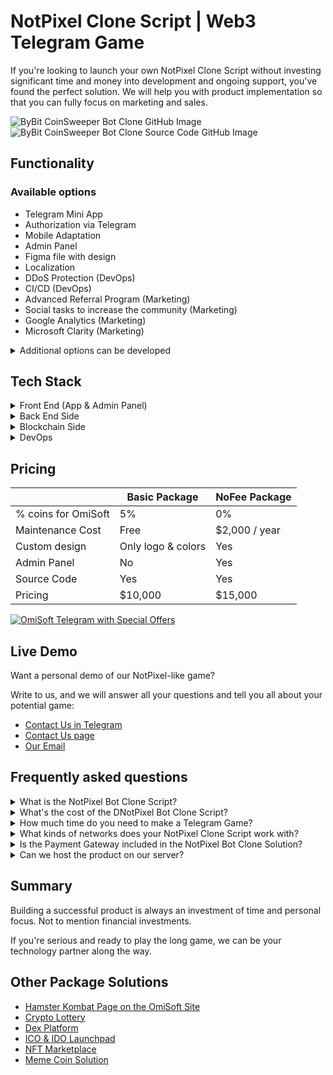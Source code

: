 # NotPixel Clone Script | Web3 Telegram Game 

If you're looking to launch your own NotPixel Clone Script without investing significant time and money into development and ongoing support, you've found the perfect solution.
We will help you with product implementation so that you can fully focus on marketing and sales.

![ByBit CoinSweeper Bot Clone GitHub Image](notpixel-clone.png "White Label NotPixel Game Clone Script| GitHub")
![ByBit CoinSweeper Bot Clone Source Code GitHub Image](notpixel-solution.png "Web3 NotPixel Game Clone Package Solution | GitHub")

## Functionality

### Available options

- Telegram Mini App
- Authorization via Telegram
- Mobile Adaptation
- Admin Panel
- Figma file with design
- Localization
- DDoS Protection (DevOps)
- CI/CD (DevOps)
- Advanced Referral Program (Marketing)
- Social tasks to increase the community (Marketing)
- Google Analytics (Marketing)
- Microsoft Clarity (Marketing)

<details>
  <summary>Additional options can be developed</summary>
  <ul>
      <li>Landing Page</li>
      <li>Blog</li>
      <li>Integration with Social Networks</li>
      <li>Deposit & Withdrawal via Crypto</li>
      <li>Mobile Application</li>
      <li>Support Bot</li>
      <li>Loot Boxes</li>
      <li>Google Adsense</li>
      <li>Join Bonus (Marketing)</li>
      <li>Daily Bonus (Marketing)</li>
      <li>Leagues with weekly competitions (Marketing)</li>
      <li>...and any other idea you have</li>
  </ul>
</details>

## Tech Stack

<details>
  <summary>Front End (App & Admin Panel)</summary>
  <ul>
      <li>React.js</li>
      <li>Redux Toolkit</li>
      <li>TypeScript</li>
      <li>Wagmi</li>
      <li>Jest (for unit testing)</li>
  </ul>
</details>

<details>
  <summary>Back End Side</summary>
  <ul>
      <li>Node.js</li>
      <li>Express.js</li>
      <li>TypeScript</li>
      <li>MongoDB & Mongoose</li>
      <li>Swagger</li>
      <li>Jest & Supertest (for unit & integration testing)</li>
  </ul>
</details>

<details>
  <summary>Blockchain Side</summary>
  <ul>
      <li>Solidity (Crypto Lottery Smart Contract)</li>
  </ul>
</details>

<details>
  <summary>DevOps</summary>
  <ul>
      <li>Docker</li>
      <li>GitLab CI</li>
      <li>AWS Services</li>
  </ul>
</details>

## Pricing

|                     | Basic Package      | NoFee Package |
|---------------------|--------------------|---------------|
| % coins for OmiSoft | 5%                 | 0%            |
| Maintenance Cost    | Free               | $2,000 / year |
| Custom design       | Only logo & colors | Yes           |
| Admin Panel         | No                 | Yes           |
| Source Code         | Yes                | Yes           |
| Pricing             | $10,000            | $15,000       |

[![OmiSoft Telegram with Special Offers](telegram.jpg)](https://t.me/omisoftoffers)

## Live Demo

Want a personal demo of our NotPixel-like game?

Write to us, and we will answer all your questions and tell you all about your potential game:

- <a href="https://telegram.me/omisoft" target="_blank">Contact Us in Telegram</a>
- <a href="https://omisoft.net/contact-us?utm_campaign=NotPixel-bot-clone-script&utm_medium=social&utm_source=github" target="_blank">Contact Us page</a>
- [Our Email](mailto:hi@omisoft.net)

## Frequently asked questions

<details>
  <summary>What is the NotPixel Bot Clone Script?</summary>
  <p>NotPixel Bot Clone Script - is a Package Solution of a simple Telegram Tap-to-Earn Game with marketing mechanics, the goal of which is to significantly reduce the cost of community formation for Web3 projects.</p> 
  <p>The best examples of this script are NotCoin & TapSwap games</p> 
</details>

<details>
  <summary>What's the cost of the DNotPixel Bot Clone Script?</summary>
  <p>Our NotPixel Clone Script is distributed according to the White Label model. We have 3 offers for you:</p> 
  <ul>
      <li>Basic Package - <b>$10,000</b> first payment and 5% of revenue. For these funds, the solution will be adapted for you and deployed on your server. Product maintenance will be free.</li>
      <li>NoFee Package - <b>$15,000</b> first payment and $2,000 per year for maintenance. Suitable if you have a large community and there will be many users from the start.</li> 
  </ul>
</details>

<details>
  <summary>How much time do you need to make a Telegram Game?</summary>
  <p>Since this is a White-Label solution, its development and launch take 3-4 times less time than when developing it from scratch.</p>
  <p>You will receive a ready-made solution in less than a month.</p>
</details>

<details>
  <summary>What kinds of networks does your NotPixel Clone Script work with?</summary>
  <p>All Ethereum-derived networks, such as Ethereum, Arbitrum, Optimism, Polygon, Base, BNB Chain, Avalanche, Celo and many others, are currently supported. And we also support the native Telegram network - TON</p>
</details>

<details>
  <summary>Is the Payment Gateway included in the NotPixel Bot Clone Solution?</summary>
  <p>No, as it requires a license. If you have the appropriate license, we can add this functionality for an additional fee by integrating with the bank or payment gateway you need.</p>
</details>

<details>
  <summary>Can we host the product on our server?</summary>
  <p>Yes, we can configure CI/CD so that all updates are automatically deployed to your server.</p>
</details>

## Summary

Building a successful product is always an investment of time and personal focus. Not to mention financial investments.

If you're serious and ready to play the long game, we can be your technology partner along the way.

## Other Package Solutions

- <a href="https://omisoft.net/demo/hamster-kombat-clone-script?utm_campaign=NotPixel-bot-clone-script&&utm_medium=social&utm_source=github" target="_blank">Hamster Kombat Page on the OmiSoft Site</a>
- <a href="https://omisoft.net/demo/crypto-lottery?utm_campaign=NotPixel-bot-clone-script&&utm_medium=social&utm_source=github" target="_blank">Crypto Lottery</a>
- <a href="https://omisoft.net/demo/white-label-dex-solutions?utm_campaign=NotPixel-bot-clone-script&&utm_medium=social&utm_source=github" target="_blank">Dex Platform</a>
- <a href="https://omisoft.net/demo/white-label-crypto-launchpad-development?utm_campaign=NotPixel-bot-clone-script&&utm_medium=social&utm_source=github" target="_blank">ICO & IDO Launchpad</a>
- <a href="https://omisoft.net/demo/whitelabel-nft-marketplace-development?utm_campaign=NotPixel-bot-clone-script&&utm_medium=social&utm_source=github" target="_blank">NFT Marketplace</a>
- <a href="https://omisoft.net/demo/meme-coin-development-service?utm_campaign=NotPixel-bot-clone-script&&utm_medium=social&utm_source=github" target="_blank">Meme Coin Solution</a>
